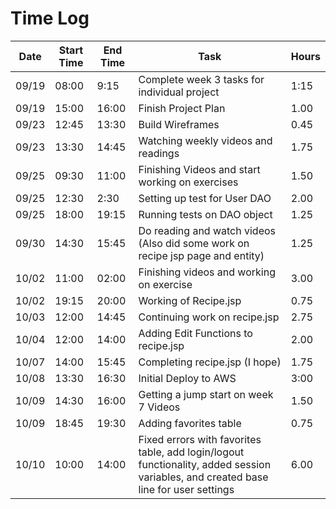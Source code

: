 # Time Log
| Date | Start Time | End Time | Task | Hours |
|------|------------|----------|------|-------|
| 09/19 | 08:00 |  9:15  | Complete week 3 tasks for individual project | 1:15 |
| 09/19 | 15:00 | 16:00 | Finish Project Plan | 1.00 | 
| 09/23 | 12:45 | 13:30 | Build Wireframes | 0.45 |
| 09/23 | 13:30 | 14:45 | Watching weekly videos and readings | 1.75 |
| 09/25 | 09:30 | 11:00 | Finishing Videos and start working on exercises | 1.50 |
| 09/25 | 12:30 | 2:30 | Setting up test for User DAO | 2.00 |
| 09/25 | 18:00 | 19:15 | Running tests on DAO object | 1.25 |
| 09/30 | 14:30 | 15:45 | Do reading and watch videos (Also did some work on recipe jsp page and entity) | 1.25 |
| 10/02 | 11:00 | 02:00 | Finishing videos and working on exercise | 3.00 |
| 10/02 | 19:15 | 20:00| Working of Recipe.jsp | 0.75 |
| 10/03 | 12:00 | 14:45 | Continuing work on recipe.jsp | 2.75 |
| 10/04 | 12:00 | 14:00 | Adding Edit Functions to recipe.jsp | 2.00 
| 10/07 | 14:00 | 15:45 | Completing recipe.jsp (I hope) | 1.75 |
| 10/08 | 13:30 | 16:30 | Initial Deploy to AWS | 3:00 |
| 10/09 | 14:30 | 16:00 | Getting a jump start on week 7 Videos | 1.50 |
| 10/09 | 18:45 | 19:30 | Adding favorites table | 0.75 |
| 10/10 | 10:00 | 14:00 | Fixed errors with favorites table, add login/logout functionality, added session variables, and created base line for user settings | 6.00 |